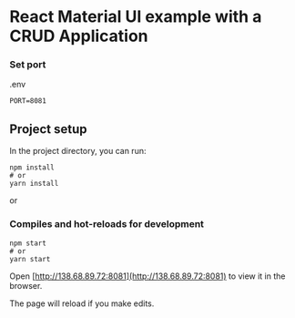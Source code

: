 # React Material UI example with a CRUD Application

### Set port
.env
```
PORT=8081
```

## Project setup

In the project directory, you can run:

```
npm install
# or
yarn install
```

or

### Compiles and hot-reloads for development

```
npm start
# or
yarn start
```

Open [http://138.68.89.72:8081](http://138.68.89.72:8081) to view it in the browser.

The page will reload if you make edits.
